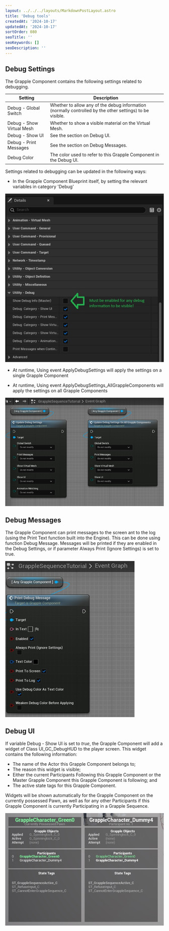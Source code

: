```yaml
---
layout: ../../../layouts/MarkdownPostLayout.astro
title: 'Debug tools'
createdAt: '2024-10-17'
updatedAt: '2024-10-17'
sortOrder: 080
seoTitle: ''
seoKeywords: []
seoDescription: ''
---
```


## Debug Settings

The Grapple Component contains the following settings related to debugging.

| Setting | Description |
| ----------- | ----------- |
| <span class="variable">Debug - Global Switch	</span> | Whether to allow any of the debug information (normally controlled by the other settings) to be visible. |
| <span class="variable">Debug - Show Virtual Mesh	</span> | Whether to show a visible material on the Virtual Mesh. |
| <span class="variable">Debug - Show UI	</span> | See the section on Debug UI. |
| <span class="variable">Debug - Print Messages	</span> | See the section on Debug Messages. |
| <span class="variable">Debug Color	</span> | The color used to refer to this Grapple Component in the Debug UI. |

Settings related to debugging can be updated in the following ways:

* In the Grapple Component Blueprint itself, by setting the relevant variables in category 'Debug'

![](../../../assets/grapple-component/debug-settings.jpg)

* At runtime, Using event <span class="function">ApplyDebugSettings</span>
 will apply the settings on a single Grapple Component

* At runtime, Using event <span class="function">ApplyDebugSettings_AllGrappleComponents</span> will apply the settings on all Grapple Components

![](../../../assets/grapple-component/update-debug.jpg)

## Debug Messages

The Grapple Component can print messages to the screen ant to the log (using the Print Text function built into the Engine). This can be done using function <span class="object">Debug Message</span>. Messages will be printed if they are enabled in the Debug Settings, or if parameter Always Print (Ignore Settings) is set to true.

![](../../../assets/grapple-component/debug-print.jpg)

## Debug UI

If variable  <span class="variable">Debug - Show UI</span> is set to *true*, the Grapple Component will add a widget of Class <span class="object">UI_GC_DebugHUD</span> to the player screen. This widget contains the following information:

* The name of the Actor this Grapple Component belongs to;
* The reason this widget is visible;
* Either the current Participants Following this Grapple Component or the Master Grapple Component this Grapple Component is following; and
* The active state tags for this Grapple Component.

Widgets will be shown automatically for the Grapple Component on the currently possessed Pawn, as well as for any other Participants if this Grapple Component is currently Participating  in a Grapple Sequence. 

![](../../../assets/grapple-component/debug-widget.jpg)

